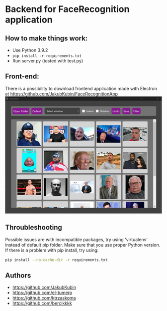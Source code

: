 # Backend for FaceRecognition application
## How to make things work:
- Use Python 3.9.2
- ```pip install -r requirements.txt```
- Run server.py (tested with test.py)

## Front-end:
There is a possibility to download frontend application made with Electron at https://github.com/JakubKubin/FaceRecognitionApp
<img src="https://github.com/JakubKubin/FaceRecognition/blob/main/demo_pic.png">

## Throubleshooting
Possible issues are with incompatible packages, try using 'virtualenv' instead of default pip folder. Make sure that you use proper Python version.
If there is a problem with pip install, try using:
```bash
pip install --no-cache-dir -r requirements.txt
```
## Authors
- https://github.com/JakubKubin
- https://github.com/el-tumero
- https://github.com/ktrzaskoma
- https://github.com/bercikkkk

